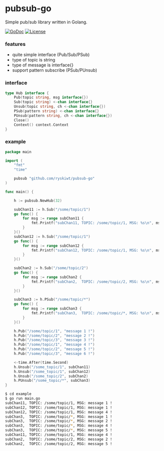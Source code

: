 # pubsub-go

Simple pub/sub library written in Golang.

[![GoDoc](https://godoc.org/github.com/ryskiwt/pubsub-go?status.svg)](https://godoc.org/github.com/ryskiwt/pubsub-go)
[![License](https://img.shields.io/badge/License-BSD%202--Clause-orange.svg)](https://github.com/ryskiwt/pubsub-go/blob/master/LICENSE)

### features
- quite simple interface (Pub/Sub/PSub)
- type of topic is string
- type of message is interface{}
- support pattern subscribe (PSub/PUnsub)

### interface

```go
type Hub interface {
	Pub(topic string, msg interface{})
	Sub(topic string) <-chan interface{}
	Unsub(topic string, ch <-chan interface{})
	PSub(pattern string) <-chan interface{}
	PUnsub(pattern string, ch <-chan interface{})
	Close()
	Context() context.Context
}
```

### example

```go
package main

import (
	"fmt"
	"time"

	pubsub "github.com/ryskiwt/pubsub-go"
)

func main() {

	h := pubsub.NewHub(32)

	subChan11 := h.Sub("/some/topic/1")
	go func() {
		for msg := range subChan11 {
			fmt.Printf("subChan11, TOPIC: /some/topic/1, MSG: %s\n", msg)
		}
	}()
	subChan12 := h.Sub("/some/topic/1")
	go func() {
		for msg := range subChan12 {
			fmt.Printf("subChan12, TOPIC: /some/topic/1, MSG: %s\n", msg)
		}
	}()

	subChan2 := h.Sub("/some/topic/2")
	go func() {
		for msg := range subChan2 {
			fmt.Printf("subChan2,  TOPIC: /some/topic/2, MSG: %s\n", msg)
		}
	}()

	subChan3 := h.PSub("/some/topic/*")
	go func() {
		for msg := range subChan3 {
			fmt.Printf("subChan3,  TOPIC: /some/topic/*, MSG: %s\n", msg)
		}
	}()

	h.Pub("/some/topic/1", "message 1 !")
	h.Pub("/some/topic/2", "message 2 !")
	h.Pub("/some/topic/3", "message 3 !")
	h.Pub("/some/topic/1", "message 4 !")
	h.Pub("/some/topic/2", "message 5 !")
	h.Pub("/some/topic/3", "message 6 !")

	<-time.After(time.Second)
	h.Unsub("/some_topic/1", subChan11)
	h.Unsub("/some_topic/1", subChan12)
	h.Unsub("/some_topic/2", subChan2)
	h.PUnsub("/some_topic/*", subChan3)
}
```

```sh
$ cd example
$ go run main.go
subChan11, TOPIC: /some/topic/1, MSG: message 1 !
subChan12, TOPIC: /some/topic/1, MSG: message 1 !
subChan12, TOPIC: /some/topic/1, MSG: message 4 !
subChan3,  TOPIC: /some/topic/*, MSG: message 1 !
subChan3,  TOPIC: /some/topic/*, MSG: message 2 !
subChan3,  TOPIC: /some/topic/*, MSG: message 4 !
subChan3,  TOPIC: /some/topic/*, MSG: message 5 !
subChan11, TOPIC: /some/topic/1, MSG: message 4 !
subChan2,  TOPIC: /some/topic/2, MSG: message 2 !
subChan2,  TOPIC: /some/topic/2, MSG: message 5 !
```
